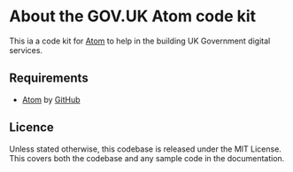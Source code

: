 # About the GOV.UK Atom code kit
This ia a code kit for [Atom](https://atom.io/) to help in the building UK Government digital services.

## Requirements
- [Atom](https://atom.io/) by [GitHub](https://github.com/)

## Licence
Unless stated otherwise, this codebase is released under the MIT License. This covers both the codebase and any sample code in the documentation.
